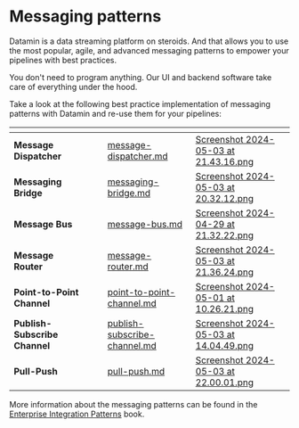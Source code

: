 # Messaging patterns

Datamin is a data streaming platform on steroids. And that allows you to use the most popular, agile, and advanced messaging patterns to empower your pipelines with best practices.&#x20;

You don't need to program anything. Our UI and backend software take care of everything under the hood.&#x20;

Take a look at the following best practice implementation of messaging patterns with Datamin and re-use them for your pipelines:

<table data-view="cards"><thead><tr><th></th><th data-hidden></th><th data-hidden></th><th data-hidden data-card-target data-type="content-ref"></th><th data-hidden data-card-cover data-type="files"></th></tr></thead><tbody><tr><td><strong>Message Dispatcher</strong></td><td></td><td></td><td><a href="message-dispatcher.md">message-dispatcher.md</a></td><td><a href="../../.gitbook/assets/Screenshot 2024-05-03 at 21.43.16.png">Screenshot 2024-05-03 at 21.43.16.png</a></td></tr><tr><td><strong>Messaging Bridge</strong></td><td></td><td></td><td><a href="messaging-bridge.md">messaging-bridge.md</a></td><td><a href="../../.gitbook/assets/Screenshot 2024-05-03 at 20.32.12.png">Screenshot 2024-05-03 at 20.32.12.png</a></td></tr><tr><td><strong>Message Bus</strong></td><td></td><td></td><td><a href="message-bus.md">message-bus.md</a></td><td><a href="../../.gitbook/assets/Screenshot 2024-04-29 at 21.32.22.png">Screenshot 2024-04-29 at 21.32.22.png</a></td></tr><tr><td><strong>Message Router</strong></td><td></td><td></td><td><a href="message-router.md">message-router.md</a></td><td><a href="../../.gitbook/assets/Screenshot 2024-05-03 at 21.36.24.png">Screenshot 2024-05-03 at 21.36.24.png</a></td></tr><tr><td><strong>Point-to-Point Channel</strong></td><td></td><td></td><td><a href="point-to-point-channel.md">point-to-point-channel.md</a></td><td><a href="../../.gitbook/assets/Screenshot 2024-05-01 at 10.26.21.png">Screenshot 2024-05-01 at 10.26.21.png</a></td></tr><tr><td><strong>Publish-Subscribe Channel</strong></td><td></td><td></td><td><a href="publish-subscribe-channel.md">publish-subscribe-channel.md</a></td><td><a href="../../.gitbook/assets/Screenshot 2024-05-03 at 14.04.49.png">Screenshot 2024-05-03 at 14.04.49.png</a></td></tr><tr><td><strong>Pull-Push</strong></td><td></td><td></td><td><a href="pull-push.md">pull-push.md</a></td><td><a href="../../.gitbook/assets/Screenshot 2024-05-03 at 22.00.01.png">Screenshot 2024-05-03 at 22.00.01.png</a></td></tr></tbody></table>

More information about the messaging patterns can be found in the [Enterprise Integration Patterns](https://www.enterpriseintegrationpatterns.com/patterns/messaging/) book.&#x20;
